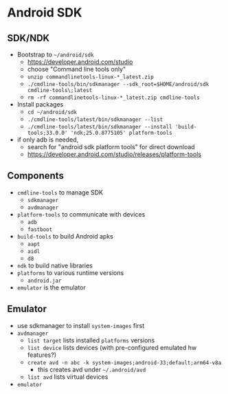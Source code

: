Android SDK
===========

## SDK/NDK

- Bootstrap to `~/android/sdk`
  - <https://developer.android.com/studio>
  - choose "Command line tools only"
  - `unzip commandlinetools-linux-*_latest.zip`
  - `./cmdline-tools/bin/sdkmanager --sdk_root=$HOME/android/sdk cmdline-tools\;latest`
  - `rm -rf commandlinetools-linux-*_latest.zip cmdline-tools`
- Install packages
  - `cd ~/android/sdk`
  - `./cmdline-tools/latest/bin/sdkmanager --list`
  - `./cmdline-tools/latest/bin/sdkmanager --install 'build-tools;33.0.0' 'ndk;25.0.8775105' platform-tools`
- if only adb is needed,
  - search for "android sdk platform tools" for direct download
  - <https://developer.android.com/studio/releases/platform-tools>

## Components

- `cmdline-tools` to manage SDK
  - `sdkmanager`
  - `avdmanager`
- `platform-tools` to communicate with devices
  - `adb`
  - `fastboot`
- `build-tools` to build Android apks
  - `aapt`
  - `aidl`
  - `d8`
- `ndk` to build native libraries
- `platforms` to various runtime versions
  - `android.jar`
- `emulator` is the emulator

## Emulator

- use sdkmanager to install `system-images` first
- `avdmanager`
  - `list target` lists installed `platforms` versions
  - `list device` lists devices (with pre-configured emulated hw features?)
  - `create avd -n abc -k system-images;android-33;default;arm64-v8a`
    - this creates avd under `~/.android/avd`
  - `list avd` lists virtual devices
- `emulator`
